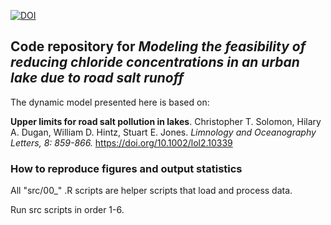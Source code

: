 [![DOI](https://zenodo.org/badge/823213356.svg)](https://doi.org/10.5281/zenodo.15920506)

## Code repository for *Modeling the feasibility of reducing chloride concentrations in an urban lake due to road salt runoff*

The dynamic model presented here is based on:

**Upper limits for road salt pollution in lakes**. Christopher T. Solomon, Hilary A. Dugan, William D. Hintz, Stuart E. Jones. *Limnology and Oceanography Letters, 8: 859-866.* <https://doi.org/10.1002/lol2.10339>

### How to reproduce figures and output statistics

All "src/00\_" .R scripts are helper scripts that load and process data.

Run src scripts in order 1-6. 
